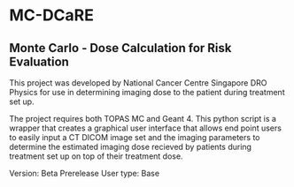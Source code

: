 # MC-DCaRE
## Monte Carlo - Dose Calculation for Risk Evaluation

This project was developed by National Cancer Centre Singapore DRO Physics for use in determining imaging dose to the patient during treatment set up. 

The project requires both TOPAS MC and Geant 4. This python script is a wrapper that creates a graphical user interface that allows end point users to easily input a CT DICOM image set and the imaging parameters to determine the estimated imaging dose recieved by patients during treatment set up on top of their treatment dose. 

Version: Beta Prerelease 
User type: Base  
